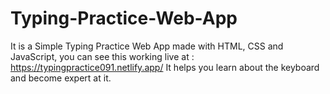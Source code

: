 # Typing-Practice-Web-App
It is a Simple Typing Practice Web App made with HTML, CSS and JavaScript, you can see this working live at : https://typingpractice091.netlify.app/
It helps you learn about the keyboard and become expert at it.
